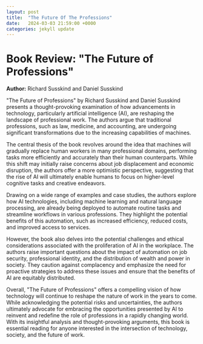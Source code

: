 ```yaml
---
layout: post
title:  "The Future Of The Professions"
date:   2024-03-03 21:59:00 +0000
categories: jekyll update
---
```


# Book Review: "The Future of Professions"

**Author:** Richard Susskind and Daniel Susskind

"The Future of Professions" by Richard Susskind and Daniel Susskind presents a thought-provoking examination of how advancements in technology, particularly artificial intelligence (AI), are reshaping the landscape of professional work. The authors argue that traditional professions, such as law, medicine, and accounting, are undergoing significant transformations due to the increasing capabilities of machines.

The central thesis of the book revolves around the idea that machines will gradually replace human workers in many professional domains, performing tasks more efficiently and accurately than their human counterparts. While this shift may initially raise concerns about job displacement and economic disruption, the authors offer a more optimistic perspective, suggesting that the rise of AI will ultimately enable humans to focus on higher-level cognitive tasks and creative endeavors.

Drawing on a wide range of examples and case studies, the authors explore how AI technologies, including machine learning and natural language processing, are already being deployed to automate routine tasks and streamline workflows in various professions. They highlight the potential benefits of this automation, such as increased efficiency, reduced costs, and improved access to services.

However, the book also delves into the potential challenges and ethical considerations associated with the proliferation of AI in the workplace. The authors raise important questions about the impact of automation on job security, professional identity, and the distribution of wealth and power in society. They caution against complacency and emphasize the need for proactive strategies to address these issues and ensure that the benefits of AI are equitably distributed.

Overall, "The Future of Professions" offers a compelling vision of how technology will continue to reshape the nature of work in the years to come. While acknowledging the potential risks and uncertainties, the authors ultimately advocate for embracing the opportunities presented by AI to reinvent and redefine the role of professions in a rapidly changing world. With its insightful analysis and thought-provoking arguments, this book is essential reading for anyone interested in the intersection of technology, society, and the future of work.